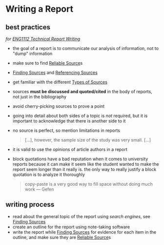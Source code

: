 # Writing a Report

## best practices

*for [ENG1112 Technical Report Writing](../ENG1112%20Technical%20Report%20Writing%202a1e789232354ebfa8015efb7ea6e2a1.md)*

- the goal of a report is to communicate our analysis of information, not to "dump" information
- make sure to find [Reliable Source](Reliable%20Source%20d684962a79654cc5992f95c108557659.md)s
- [Finding Sources](Finding%20Sources%208ecdd58f45424ecbbfb9c8d18147c5f4.md) and [Referencing Sources](Referencing%20Sources%209dbf35909a594ff1aa3f82c6505af71f.md)
- get familiar with the different [Types of Sources](Types%20of%20Sources%206d651b5a155a4fd6ae76ed810217a68c.md)
- sources **must be discussed and quoted/cited** in the body of reports, not just in the bibliography
- avoid cherry-picking sources to prove a point
- going into detail about both sides of a topic is *not* required, but it is important to acknowledge that there is another side to it
- no source is perfect, so mention limitations in reports
    
    > [...], however, the sample size of the study was very small. [...]
    > 
- it is valid to use the opinions of article authors in a report
- block quotations have a bad reputation when it comes to university reports because it can make it seem like the student wanted to make the report seem longer than it really is. the only way to really justify a block quotation is to analyze it thoroughly
    
    > copy-paste is a very good way to fill space without doing much work — Gefen
    > 

## writing process

- read about the general topic of the report using *search engines*, see [Finding Sources](Finding%20Sources%208ecdd58f45424ecbbfb9c8d18147c5f4.md)
- create an outline for the report using note-taking software
- write the report while [Finding Sources](Finding%20Sources%208ecdd58f45424ecbbfb9c8d18147c5f4.md) for evidence for each item in the outline, and make sure they are [Reliable Source](Reliable%20Source%20d684962a79654cc5992f95c108557659.md)s